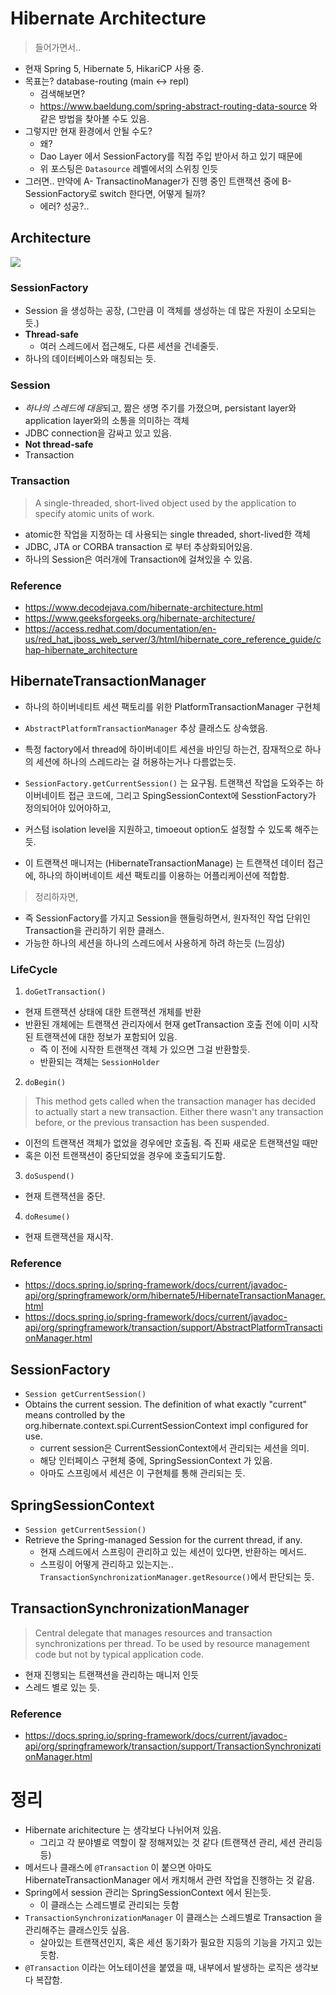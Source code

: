 # Hibernate Architecture
> 들어가면서..
- 현재 Spring 5, Hibernate 5, HikariCP 사용 중.
- 목표는? database-routing (main <-> repl)
    - 검색해보면?
    - https://www.baeldung.com/spring-abstract-routing-data-source 와 같은 방법을 찾아볼 수도 있음.
- 그렇지만 현재 환경에서 안될 수도?
    - 왜? 
    - Dao Layer 에서 SessionFactory를 직접 주입 받아서 하고 있기 때문에
    - 위 포스팅은 `Datasource` 레벨에서의 스위칭 인듯
- 그러면.. 만약에 A- TransactinoManager가 진행 중인 트랜잭션 중에 B- SessionFactory로 switch 한다면, 어떻게 될까?
    - 에러? 성공?..


## Architecture 
![](https://access.redhat.com/webassets/avalon/d/Red_Hat_JBoss_Web_Server-3-Hibernate_Core_Reference_Guide-en-US/images/c3ee197b49364a876bc5867d5c2c6db7/1091.png)


### SessionFactory
- Session 을 생성하는 공장, (그만큼 이 객체를 생성하는 데 많은 자원이 소모되는 듯.)
- **Thread-safe**
    - 여러 스레드에서 접근해도, 다른 세션을 건네줄듯.
- 하나의 데이터베이스와 매칭되는 듯.

### Session
- *하나의 스레드에 대응*되고, 짦은 생명 주기를 가졌으며, persistant layer와 application layer와의 소통을 의미하는 객체
- JDBC connection을 감싸고 있고 있음.
- **Not thread-safe**
- Transaction

### Transaction
> A single-threaded, short-lived object used by the application to specify atomic units of work. 

- atomic한 작업을 지정하는 데 사용되는 single threaded, short-lived한 객체
- JDBC, JTA or CORBA transaction 로 부터 추상화되어있음.
- 하나의 Session은 여러개에 Transaction에 걸쳐있을 수 있음.
 
### Reference
- https://www.decodejava.com/hibernate-architecture.html
- https://www.geeksforgeeks.org/hibernate-architecture/
- https://access.redhat.com/documentation/en-us/red_hat_jboss_web_server/3/html/hibernate_core_reference_guide/chap-hibernate_architecture


## HibernateTransactionManager
- 하나의 하이버네티트 세션 팩토리를 위한 PlatformTransactionManager 구현체
- `AbstractPlatformTransactionManager` 추상 클래스도 상속했음.

- 특정 factory에서 thread에  하이버네이트 세션을 바인딩 하는건, 잠재적으로 하나의 세션에 하나의 스레드라는 걸 허용하는거나 다름없는듯.
- `SessionFactory.getCurrentSession()` 는 요구됨. 트랜잭션 작업을 도와주는 하이버네이트 접근 코드에, 그리고 SpingSessionContext에 SesstionFactory가 정의되어야 있어아하고, 
- 커스텀 isolation level을 지원하고, timoeout option도 설정할 수 있도록 해주는 듯.
- 이 트랜잭션 매니저는 (HibernateTransactionManage) 는 트랜잭션 데이터 접근에, 하나의 하이버네이트 세션 팩토리를 이용하는 어플리케이션에 적합함. 

> 정리하자면,
- 즉 SessionFactory를 가지고 Session을 핸들링하면서, 원자적인 작업 단위인 Transaction을 관리하기 위한 클래스.
- 가능한 하나의 세션을 하나의 스레드에서 사용하게 하려 하는듯 (느낌상)


### LifeCycle

1. `doGetTransaction()`
- 현재 트랜잭션 상태에 대한 트랜잭션 개체를 반환
- 반환된 개체에는 트랜잭션 관리자에서 현재 getTransaction 호출 전에 이미 시작된 트랜잭션에 대한 정보가 포함되어 있음.
    - 즉 이 전에 시작한 트랜잭션 객체 가 있으면 그걸 반환할듯.
    - 반환되는 객체는 `SessionHolder`

2. `doBegin()`
> This method gets called when the transaction manager has decided to actually start a new transaction. Either there wasn't any transaction before, or the previous transaction has been suspended.

- 이전의 트랜잭션 객체가 없었을 경우에만 호출됨. 즉 진짜 새로운 트랜잭션일 때만
- 혹은 이전 트랜잭션이 중단되었을 경우에 호출되기도함.

3. `doSuspend()`
- 현재 트랜잭션을 중단.

4. `doResume()`
- 현재 트랜잭션을 재시작.


### Reference
- https://docs.spring.io/spring-framework/docs/current/javadoc-api/org/springframework/orm/hibernate5/HibernateTransactionManager.html
- https://docs.spring.io/spring-framework/docs/current/javadoc-api/org/springframework/transaction/support/AbstractPlatformTransactionManager.html

## SessionFactory
- `Session getCurrentSession()`
- Obtains the current session. The definition of what exactly "current" means controlled by the org.hibernate.context.spi.CurrentSessionContext impl configured for use.
    - current session은 CurrentSessionContext에서 관리되는 세션을 의미.
    - 해당 인터페이스 구현체 중에, SpringSessionContext 가 있음.
    - 아마도 스프링에서 세션은 이 구현체를 통해 관리되는 듯.

## SpringSessionContext
- `Session getCurrentSession()`
- Retrieve the Spring-managed Session for the current thread, if any.  
    - 현재 스레드에서 스프링이 관리하고 있는 세션이 있다면, 반환하는 메서드.
    - 스프링이 어떻게 관리하고 있는지는.. `TransactionSynchronizationManager.getResource()`에서 판단되는 듯.


## TransactionSynchronizationManager

> Central delegate that manages resources and transaction synchronizations per thread. To be used by resource management code but not by typical application code.

- 현재 진행되는 트랜잭션을 관리하는 매니저 인듯
- 스레드 별로 있는 듯.

### Reference
- https://docs.spring.io/spring-framework/docs/current/javadoc-api/org/springframework/transaction/support/TransactionSynchronizationManager.html



# 정리
- Hibernate arichitecture 는 생각보다 나뉘어져 있음.
    - 그리고 각 분야별로 역할이 잘 정해져있는 것 같다 (트랜잭션 관리, 세션 관리등등)
- 메서드나 클래스에 `@Transaction` 이 붙으면 아마도 HibernateTransactionManager 에서 캐치해서 관련 작업을 진행하는 것 같음.
- Spring에서 session 관리는 SpringSessionContext 에서 된는듯.
    - 이 클래스는 스레드별로 관리되는 듯함
- `TransactionSynchronizationManager` 이 클래스는 스레드별로 Transaction 을 관리해주는 클래스인듯 싶음.
    - 살아있는 트랜잭션인지, 혹은 세션 동기화가 필요한 지등의 기능을 가지고 있는듯함.
- `@Transaction` 이라는 어노테이션을 붙였을 때, 내부에서 발생하는 로직은 생각보다 복잡함.
